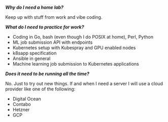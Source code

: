 ***Why do I need a home lab?***

Keep up with stuff from work and vibe coding.

***What do I need to practice for work?***

- Coding in Go, bash (even though I do POSIX at home), Perl, Python
- ML job submission API with endpoints
- Kubernetes setup with Kubespray and GPU enabled nodes
- k8sapp specification
- Ansible in general
- Machine learning job submission to Kubernetes applications

***Does it need to be running all the time?***

No. Just to try out new things. If and when I need a server I will use a cloud provider like one of the following:

- Digital Ocean
- Contabo
- Hetzner
- GCP
